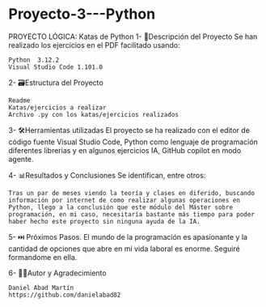 # Proyecto-3---Python
PROYECTO LÓGICA: Katas de Python
1- 📒Descripción del Proyecto Se han realizado los ejercicios en el PDF facilitado usando:

    Python  3.12.2
    Visual Studio Code 1.101.0
        
2- 🗃️Estructura del Proyecto

    Readme
    Katas/ejercicios a realizar
    Archivo .py con los katas/ejercicios realizados

3- 🛠️Herramientas utilizadas El proyecto se ha realizado con el editor de código fuente Visual Studio Code, Python como lenguaje de programación diferentes librerias y en algunos ejercicios IA, GitHub copilot en modo agente.

4- 📊Resultados y Conclusiones Se identifican, entre otros:

    Tras un par de meses viendo la teoría y clases en diferido, buscando información por internet de como realizar algunas operaciones en Python, llego a la conclusión que este módulo del Máster sobre programación, en mi caso, necesitaría bastante más tiempo para poder haber hecho este proyecto sin ninguna ayuda de la IA.

5- ⏭️ Próximos Pasos. El mundo de la programación es apasionante y la cantidad de opciones que abre en mi vida laboral es enorme. Seguiré formandome en ella.

6- ✍🏼Autor y Agradecimiento

    Daniel Abad Martín
    https://github.com/danielabad82

